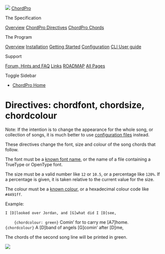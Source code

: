 ![](../images/chordpro-icon.png) [ChordPro](https://www.chordpro.org/chordpro/home/)

The Specification

<a href="https://www.chordpro.org/chordpro/chordpro-introduction/" class="list-group-item list-group-item-action bg-light">Overview</a> <a href="https://www.chordpro.org/chordpro/chordpro-directives/" class="list-group-item list-group-item-action bg-light">ChordPro Directives</a> <a href="https://www.chordpro.org/chordpro/chordpro-chords/" class="list-group-item list-group-item-action bg-light">ChordPro Chords</a>

The Program

<a href="https://www.chordpro.org/chordpro/chordpro-reference-implementation/" class="list-group-item list-group-item-action bg-light">Overview</a> <a href="https://www.chordpro.org/chordpro/chordpro-installation/" class="list-group-item list-group-item-action bg-light">Installation</a> <a href="https://www.chordpro.org/chordpro/chordpro-getting-started/" class="list-group-item list-group-item-action bg-light">Getting Started</a> <a href="https://www.chordpro.org/chordpro/chordpro-configuration/" class="list-group-item list-group-item-action bg-light">Configuration</a> <a href="https://www.chordpro.org/chordpro/using-chordpro/" class="list-group-item list-group-item-action bg-light">CLI User guide</a>

Support

<a href="https://www.chordpro.org/chordpro/support/" class="list-group-item list-group-item-action bg-light">Forum, Hints and FAQ</a> <a href="https://www.chordpro.org/chordpro/links/" class="list-group-item list-group-item-action bg-light">Links</a> <a href="https://www.chordpro.org/chordpro/roadmap/" class="list-group-item list-group-item-action bg-light">ROADMAP</a> <a href="https://www.chordpro.org/chordpro/allpages/" class="list-group-item list-group-item-action bg-light">All Pages</a>

Toggle Sidebar

<span class="navbar-toggler-icon"></span>

-   <a href="https://www.chordpro.org/chordpro/" class="nav-link">ChordPro Home</a>

Directives: chordfont, chordsize, chordcolour
=============================================

Note: If the intention is to change the appearance for the whole song, or collection of songs, it is much better to use [configuration files](https://www.chordpro.org/chordpro/chordpro-configuration/) instead.

These directives change the font, size and colour of the song chords that follow.

The font must be a [known font name](https://www.chordpro.org/chordpro/chordpro-fonts/), or the name of a file containing a TrueType or OpenType font.

The size must be a valid number like `12` or `10.5`, or a percentage like `120%`. If a percentage is given, it is taken relative to the current value for the size.

The colour must be a [known colour](https://www.chordpro.org/chordpro/chordpro-colours/), or a hexadecimal colour code like `#4491ff`.

Example:

    I [D]looked over Jordan, and [G]what did I [D]see,
`    {chordcolour: green}`
    Comin’ for to carry me [A7]home.
`    {chordcolour}`
    A [D]band of angels [G]comin’ after [D]me,

The chords of the second song line will be printed in green.

<img src="../images/ex_chordcolour.png" class="img-responsive img-fluid" />
